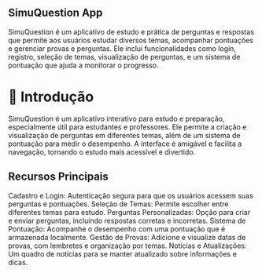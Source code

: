 ## SimuQuestion App
SimuQuestion é um aplicativo de estudo e prática de perguntas e respostas que permite aos usuários estudar diversos temas, acompanhar pontuações e gerenciar provas e perguntas. Ele inclui funcionalidades como login, registro, seleção de temas, visualização de perguntas, e um sistema de pontuação que ajuda a monitorar o progresso.

# 📖 Introdução
SimuQuestion é um aplicativo interativo para estudo e preparação, especialmente útil para estudantes e professores. Ele permite a criação e visualização de perguntas em diferentes temas, além de um sistema de pontuação para medir o desempenho. A interface é amigável e facilita a navegação, tornando o estudo mais acessível e divertido.

## Recursos Principais
Cadastro e Login: Autenticação segura para que os usuários acessem suas perguntas e pontuações.
Seleção de Temas: Permite escolher entre diferentes temas para estudo.
Perguntas Personalizadas: Opção para criar e enviar perguntas, incluindo respostas corretas e incorretas.
Sistema de Pontuação: Acompanhe o desempenho com uma pontuação que é armazenada localmente.
Gestão de Provas: Adicione e visualize datas de provas, com lembretes e organização por temas.
Notícias e Atualizações: Um quadro de notícias para se manter atualizado sobre informações e dicas.
